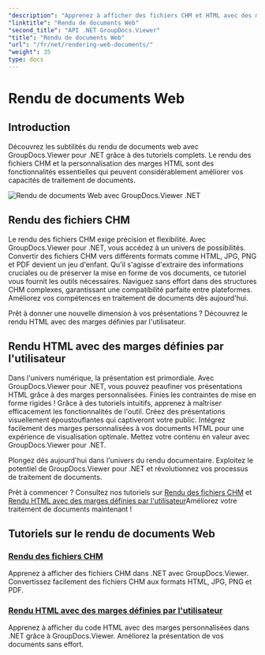 ```yaml
---
"description": "Apprenez à afficher des fichiers CHM et HTML avec des marges personnalisées dans .NET grâce à GroupDocs.Viewer. Convertissez facilement des fichiers CHM aux formats HTML, JPG, PNG et PDF."
"linktitle": "Rendu de documents Web"
"second_title": "API .NET GroupDocs.Viewer"
"title": "Rendu de documents Web"
"url": "/fr/net/rendering-web-documents/"
"weight": 35
type: docs
---
```

# Rendu de documents Web

## Introduction

Découvrez les subtilités du rendu de documents web avec GroupDocs.Viewer pour .NET grâce à des tutoriels complets. Le rendu des fichiers CHM et la personnalisation des marges HTML sont des fonctionnalités essentielles qui peuvent considérablement améliorer vos capacités de traitement de documents.

![Rendu de documents Web avec GroupDocs.Viewer .NET](/viewer/rendering-web-documents/image.png)

## Rendu des fichiers CHM

Le rendu des fichiers CHM exige précision et flexibilité. Avec GroupDocs.Viewer pour .NET, vous accédez à un univers de possibilités. Convertir des fichiers CHM vers différents formats comme HTML, JPG, PNG et PDF devient un jeu d'enfant. Qu'il s'agisse d'extraire des informations cruciales ou de préserver la mise en forme de vos documents, ce tutoriel vous fournit les outils nécessaires. Naviguez sans effort dans des structures CHM complexes, garantissant une compatibilité parfaite entre plateformes. Améliorez vos compétences en traitement de documents dès aujourd'hui.

Prêt à donner une nouvelle dimension à vos présentations ? Découvrez le rendu HTML avec des marges définies par l'utilisateur.

## Rendu HTML avec des marges définies par l'utilisateur

Dans l'univers numérique, la présentation est primordiale. Avec GroupDocs.Viewer pour .NET, vous pouvez peaufiner vos présentations HTML grâce à des marges personnalisées. Finies les contraintes de mise en forme rigides ! Grâce à des tutoriels intuitifs, apprenez à maîtriser efficacement les fonctionnalités de l'outil. Créez des présentations visuellement époustouflantes qui captiveront votre public. Intégrez facilement des marges personnalisées à vos documents HTML pour une expérience de visualisation optimale. Mettez votre contenu en valeur avec GroupDocs.Viewer pour .NET.

Plongez dès aujourd'hui dans l'univers du rendu documentaire. Exploitez le potentiel de GroupDocs.Viewer pour .NET et révolutionnez vos processus de traitement de documents.

Prêt à commencer ? Consultez nos tutoriels sur [Rendu des fichiers CHM](./render-chm/) et [Rendu HTML avec des marges définies par l'utilisateur](./render-html-margins/)Améliorez votre traitement de documents maintenant !
## Tutoriels sur le rendu de documents Web
### [Rendu des fichiers CHM](./render-chm/)
Apprenez à afficher des fichiers CHM dans .NET avec GroupDocs.Viewer. Convertissez facilement des fichiers CHM aux formats HTML, JPG, PNG et PDF.
### [Rendu HTML avec des marges définies par l'utilisateur](./render-html-margins/)
Apprenez à afficher du code HTML avec des marges personnalisées dans .NET grâce à GroupDocs.Viewer. Améliorez la présentation de vos documents sans effort.